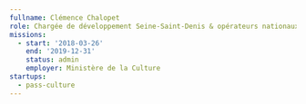 ```yaml
---
fullname: Clémence Chalopet
role: Chargée de développement Seine-Saint-Denis & opérateurs nationaux
missions:
  - start: '2018-03-26'
    end: '2019-12-31'
    status: admin
    employer: Ministère de la Culture
startups:
  - pass-culture
---
```

